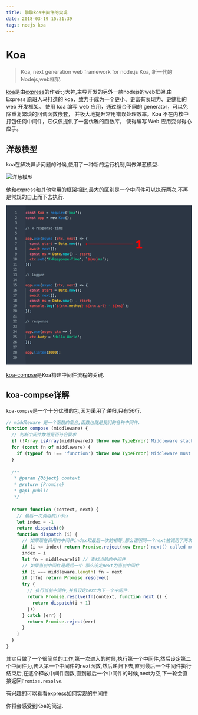 ```yaml
---
title: 聊聊koa中间件的实现
date: 2018-03-19 15:31:39
tags: noejs koa
---
```

# Koa

> Koa, next generation web framework for node.js
> Koa, 新一代的Nodejs,web框架.

[koa](http://koajs.com/)是由[express](http://www.expressjs.com.cn/)的作者`tj`大神,主导开发的另外一款nodejs的web框架,由 Express 原班人马打造的 koa，致力于成为一个更小、更富有表现力、更健壮的 web 开发框架。 使用 koa 编写 web 应用，通过组合不同的 generator，可以免除重复繁琐的回调函数嵌套， 并极大地提升常用错误处理效率。Koa 不在内核中打包任何中间件，它仅仅提供了一套优雅的函数库， 使得编写 Web 应用变得得心应手。

<!-- more -->

## 洋葱模型

koa在解决异步问题的时候,使用了一种新的运行机制,叫做洋葱模型.

![洋葱模型](https://camo.githubusercontent.com/d80cf3b511ef4898bcde9a464de491fa15a50d06/68747470733a2f2f7261772e6769746875622e636f6d2f66656e676d6b322f6b6f612d67756964652f6d61737465722f6f6e696f6e2e706e67)

他和express和其他常用的框架相比,最大的区别是一个中间件可以执行两次,不再是常规的自上而下去执行.

![执行流程](https://raw.githubusercontent.com/koajs/koa/a7b6ed0529a58112bac4171e4729b8760a34ab8b/docs/middleware.gif)

[koa-compse](https://github.com/koajs/compose)是Koa构建中间件流程的关键.

## koa-compse详解

`koa-compse`是一个十分优雅的包,因为采用了递归,只有56行.

```js
// middleware 是一个函数的集合,函数也就是我们的各种中间件.
function compose (middleware) {
  // 判断中间件数组是否符合要求
  if (!Array.isArray(middleware)) throw new TypeError('Middleware stack must be an array!')
  for (const fn of middleware) {
    if (typeof fn !== 'function') throw new TypeError('Middleware must be composed of functions!')
  }

  /**
   * @param {Object} context
   * @return {Promise}
   * @api public
   */

  return function (context, next) {
    // 最后一次调用的index
    let index = -1
    return dispatch(0)
    function dispatch (i) {
      // 如果现在调用的中间件index和最后一次的相等,那么说明同一个next被调用了两次
      if (i <= index) return Promise.reject(new Error('next() called multiple times'))
      index = i
      let fn = middleware[i] // 查找当前的中间件
      // 如果当前中间件是最后一个 那么设定next为当前中间件
      if (i === middleware.length) fn = next
      if (!fn) return Promise.resolve()
      try {
        // 执行当前中间件,并且设定next为下一个中间件.
        return Promise.resolve(fn(context, function next () {
          return dispatch(i + 1)
        }))
      } catch (err) {
        return Promise.reject(err)
      }
    }
  }
}
```

其实只做了一个很简单的工作,第一次进入的时候,执行第一个中间件,然后设定第二个中间件为,传入第一个中间件的next函数,然后递归下去,直到最后一个中间件执行结束后,在逐个释放中间件函数,直到最后一个中间件的时候,next为空,下一轮会直接返回`Promise.resolve`.

有兴趣的可以看看[express如何实现的中间件](https://github.com/expressjs/compression/blob/master/index.js)

你将会感受到Koa的简洁.